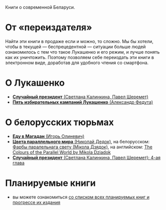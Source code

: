 Книги о современной Беларуси.

# От «переиздателя»

Найти эти книги в продаже если и можно, то сложно. Мы бы хотели, чтобы в текущей — беспрецедентной — ситуации больше людей ознакомилось с тем что такое Лукашенко и его режим, и лучше понять как их уничтожить. Поэтому позволяем себе переиздать эти книги в электронном виде, доработав для удобного чтения со смартфона.

# О Лукашенко

- [**Случайный президент** (Светлана Калинкина, Павел Шеремет)](./haphazard-president)
- [**Пять избирательных кампаний Лукашенко** (Александр Федута)](./5-election-campaigns-of-lukashenko)

# О белорусских тюрьмах

- [**Еду в Магадан** (Игорь Олиневич)](./going-to-magadan)
- [**Цвета параллельного мира** (Николай Дедок)](./the-colours-of-the-parallel-world/ru), на белорусском: [Фарбы паралельнага свету (Мікола Дзядок)](./the-colours-of-the-parallel-world/by), на английском: [The Colours of the Parallel World by Mikola Dziadok](./the-colours-of-the-parallel-world/en)
- [**Случайный президент** (Светлана Калинкина, Павел Шеремет): 4-ая глава](./haphazard-president/4.md)


# Планируемые книги

- вы можете ознакомиться [со списком всех планируемых книг и прогрессе их издания](https://github.com/free-belarus/books/issues/2)
